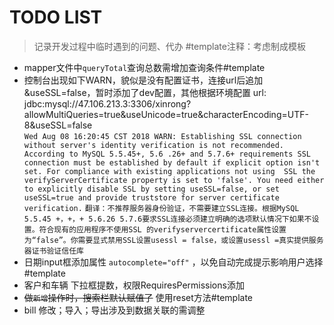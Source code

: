 # TODO LIST
> 记录开发过程中临时遇到的问题、代办  #template注释：考虑制成模板
* mapper文件中`queryTotal`查询总数需增加查询条件#template
* 控制台出现如下WARN，貌似是没有配置证书，连接url后追加&useSSL=false，暂时添加了dev配置，其他根据环境配置
 url: jdbc:mysql://47.106.213.3:3306/xinrong?allowMultiQueries=true&useUnicode=true&characterEncoding=UTF-8&useSSL=false   
`Wed Aug 08 16:20:45 CST 2018 WARN: Establishing SSL connection without server's identity verification is not recommended. According to MySQL 5.5.45+, 5.6
.26+ and 5.7.6+ requirements SSL connection must be established by default if explicit option isn't set. For compliance with existing applications not using 
SSL the verifyServerCertificate property is set to 'false'. You need either to explicitly disable SSL by setting useSSL=false, or set useSSL=true and provide
 truststore for server certificate verification.`
 `翻译：不推荐服务器身份验证，不需要建立SSL连接。根据MySQL 5.5.45 +，+，+ 5.6.26 5.7.6要求SSL连接必须建立明确的选项默认情况下如果不设置。符合现有的应用程序不使用SSL
 的verifyservercertificate属性设置为“false”。你需要显式禁用SSL设置usessl = false，或设置usessl =真实提供服务器证书验证信任库`
* 日期input框添加属性 `autocomplete="off"` ，以免自动完成提示影响用户选择#template
* 客户和车辆 下拉框提数，权限RequiresPermissions添加
* ~~做`新增`操作时，搜索栏默认赋值了~~ 使用reset方法#template
* bill 修改；导入；导出涉及到数据关联的需调整
